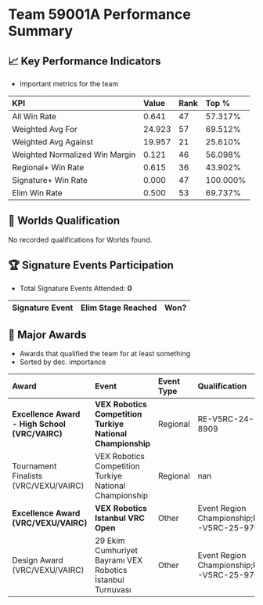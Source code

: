 # Team 59001A Performance Summary

## 📈 Key Performance Indicators
- Important metrics for the team

| KPI | Value | Rank | Top % |
|:---|:-----|:----|:-----|
| All Win Rate | 0.641 | 47 | 57.317% |
| Weighted Avg For | 24.923 | 57 | 69.512% |
| Weighted Avg Against | 19.957 | 21 | 25.610% |
| Weighted Normalized Win Margin | 0.121 | 46 | 56.098% |
| Regional+ Win Rate | 0.615 | 36 | 43.902% |
| Signature+ Win Rate | 0.000 | 47 | 100.000% |
| Elim Win Rate | 0.500 | 53 | 69.737% |


## 🎯 Worlds Qualification
No recorded qualifications for Worlds found.

## 🏆 Signature Events Participation
- Total Signature Events Attended: **0**

| Signature Event | Elim Stage Reached | Won? |
|:----------------|:-------------------|:----|


## 🥇 Major Awards
- Awards that qualified the team for at least something
- Sorted by dec. importance

| Award | Event | Event Type | Qualification |
|:------|:------|:-----------|:--------------|
| **Excellence Award - High School (VRC/VAIRC)** | **VEX Robotics Competition Turkiye National Championship** | Regional | RE-V5RC-24-8909 |
| Tournament Finalists (VRC/VEXU/VAIRC) | VEX Robotics Competition Turkiye National Championship | Regional | nan |
| **Excellence Award (VRC/VEXU/VAIRC)** | **VEX Robotics Istanbul VRC Open** | Other | Event Region Championship;RE-V5RC-25-9707 |
| Design Award (VRC/VEXU/VAIRC) | 29 Ekim Cumhuriyet Bayramı VEX Robotics İstanbul Turnuvası | Other | Event Region Championship;RE-V5RC-25-9707 |

